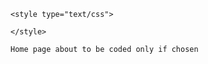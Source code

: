 <!DOCTYPE html>
<html>

  <head>
    <meta charset='utf-8' />
    <meta http-equiv="X-UA-Compatible" content="chrome=1" />
    <meta name="description" content="Cheq Games : Welcome to Cheq Games" />
    <title>Home|Cheq</title>
    
    <style type="text/css">
      
    </style>
  </head>

  <body>
     
    Home page about to be coded only if chosen
    

  </body>
</html>

